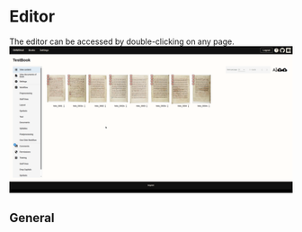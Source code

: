 # Editor

The editor can be accessed by double-clicking on any page.
![editor](../../images/workflow/Access_editor.gif)


## General

<!-- @include: general.md -->



